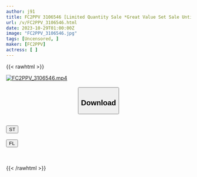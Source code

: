 ```yaml
---
author: j91
title: FC2PPV 3106546 [Limited Quantity Sale *Great Value Set Sale Until The 11th] [No Resale] Unexpected…! ? Mai-Chan’s Junior! Absolute National Treasure Level Beauty 18 Year Old Tsubasa-Chan! An Idol-Class Angel Descends For The First Time! [National Treasure Level]
url: /v/FC2PPV_3106546.html
date: 2023-10-29T01:00:00Z
image: "FC2PPV_3106546.jpg"
tags: [Uncensored, ]
maker: [FC2PPV]
actress: [ ]
---
```



{{< rawhtml >}}

<div class="video" data-videoid="7zX9a7JKxXIxZ8">
    <a href="javascript:;">
        <img src="https://my.j91.asia/v/FC2PPV_3106546.jpg" width="WIDTH" height="HEIGHT" alt="FC2PPV_3106546.mp4" loading="lazy">
    </a>
</div>

<script type="text/javascript" src="https://j91.asia/asset/on-demand-st.js"></script>

<br>
  <link rel="stylesheet" href="https://j91.asia/asset/bs5.css">
  
  <center>
  <button class="btn btn-primary" type="button" data-bs-toggle="collapse" data-bs-target=".multi-collapse" aria-expanded="false" aria-controls="multiCollapseExample1 multiCollapseExample2"><h2>Download</h2></button></center>
</p>
<div class="row">
  <div class="col">
    <div class="collapse multi-collapse" id="multiCollapseExample1">
      <div class="card card-body">
	      	      <br>
<div class="buttons">  
<a href="https://streamtape.to/v/7zX9a7JKxXIxZ8"><button class="btn-hover color-3"><i class="fa fa-download"></i> ST</button></a></div>
    </div>
  </div>
</div>
  <div class="col">
    <div class="collapse multi-collapse" id="multiCollapseExample2">
      <div class="card card-body">
	      <br>
<div class="buttons">
    <a href="https://filelions.online/f/cvwembk3i4wf"><button class="btn-hover color-9"><i class="fa fa-download"></i> FL</button></a></div>
<br><br>
      </div>
    </div>
  </div>
</div>

{{< /rawhtml >}}
